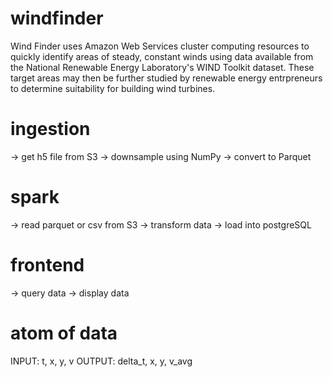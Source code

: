# windfinder
Wind Finder uses Amazon Web Services cluster computing resources to quickly identify
areas of steady, constant winds using data available from the 
National Renewable Energy Laboratory's WIND Toolkit dataset. These target areas
may then be further studied by renewable energy entrpreneurs to determine
suitability for building wind turbines. 

# ingestion
-> get h5 file from S3
-> downsample using NumPy
-> convert to Parquet

# spark
-> read parquet or csv from S3
-> transform data
-> load into postgreSQL

# frontend
-> query data
-> display data

# atom of data
INPUT: t, x, y, v
OUTPUT: delta_t, x, y, v_avg
